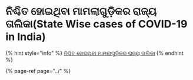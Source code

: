 # ନିଶ୍ଚିତ ହୋଇଥିବା ମାମଲାଗୁଡ଼ିକର ରାଜ୍ୟ ତାଲିକା\(State Wise cases of COVID-19 in India\)

{% hint style="info" %}
[ନିଶ୍ଚିତ ହୋଇଥିବା ମାମଲାଗୁଡ଼ିକର ରାଜ୍ୟ ତାଲିକା](https://www.mohfw.gov.in/)
{% endhint %}

{% page-ref page="../" %}



